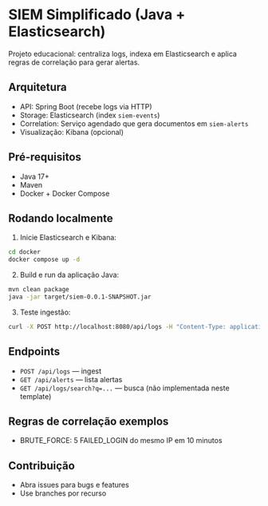 # SIEM Simplificado (Java + Elasticsearch)

Projeto educacional: centraliza logs, indexa em Elasticsearch e aplica regras de correlação para gerar alertas.

## Arquitetura

- API: Spring Boot (recebe logs via HTTP)
- Storage: Elasticsearch (index `siem-events`)
- Correlation: Serviço agendado que gera documentos em `siem-alerts`
- Visualização: Kibana (opcional)

## Pré-requisitos

- Java 17+
- Maven
- Docker + Docker Compose

## Rodando localmente

1. Inicie Elasticsearch e Kibana:

```bash
cd docker
docker compose up -d
```

2. Build e run da aplicação Java:

```bash
mvn clean package
java -jar target/siem-0.0.1-SNAPSHOT.jar
```

3. Teste ingestão:

```bash
curl -X POST http://localhost:8080/api/logs -H "Content-Type: application/json" -d '{"sourceIp":"1.2.3.4","eventType":"FAILED_LOGIN","message":"senha errada"}'
```

## Endpoints

- `POST /api/logs` — ingest
- `GET /api/alerts` — lista alertas
- `GET /api/logs/search?q=...` — busca (não implementada neste template)

## Regras de correlação exemplos

- BRUTE_FORCE: 5 FAILED_LOGIN do mesmo IP em 10 minutos

## Contribuição

- Abra issues para bugs e features
- Use branches por recurso
